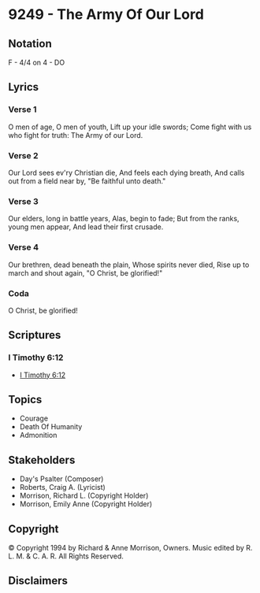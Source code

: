 # 9249 - The Army Of Our Lord

## Notation

F - 4/4 on 4 - DO

## Lyrics

### Verse 1

O men of age, O men of youth, Lift up your idle swords; Come fight with us who fight for truth: The Army of our Lord.

### Verse 2

Our Lord sees ev'ry Christian die, And feels each dying breath, And calls out from a field near by, "Be faithful unto death."

### Verse 3

Our elders, long in battle years, Alas, begin to fade; But from the ranks, young men appear, And lead their first crusade.

### Verse 4

Our brethren, dead beneath the plain, Whose spirits never died, Rise up to march and shout again, "O Christ, be glorified!"

### Coda

O Christ, be glorified!


## Scriptures

### I Timothy 6:12

- [I Timothy 6:12](https://www.biblegateway.com/passage/?search=I%20Timothy%206%3A12)


## Topics

- Courage
- Death Of Humanity
- Admonition

## Stakeholders

- Day's Psalter (Composer)
- Roberts, Craig A. (Lyricist)
- Morrison, Richard L. (Copyright Holder)
- Morrison, Emily Anne (Copyright Holder)

## Copyright

© Copyright 1994 by Richard & Anne Morrison, Owners. Music edited by R. L. M. & C. A. R. All Rights Reserved.


## Disclaimers


